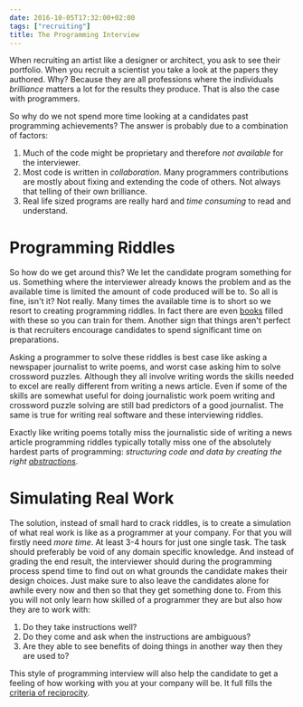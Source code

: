 ```yaml
---
date: 2016-10-05T17:32:00+02:00
tags: ["recruiting"]
title: The Programming Interview
---
```


When recruiting an artist like a designer or architect, you ask to see their portfolio. When you recruit a scientist you take a look at the papers they authored. Why? Because they are all professions where the individuals _brilliance_ matters a lot for the results they produce. That is also the case with programmers.

So why do we not spend more time looking at a candidates past programming achievements? The answer is probably due to a combination of factors:

1. Much of the code might be proprietary and therefore _not available_ for the interviewer.
1. Most code is written in _collaboration_. Many programmers contributions are mostly about fixing and extending the code of others. Not always that telling of their own brilliance.
1. Real life sized programs are really hard and _time consuming_ to read and understand.

# Programming Riddles

So how do we get around this? We let the candidate program something for us. Something where the interviewer already knows the problem and as the available time is limited the amount of code produced will be to. So all is fine, isn't it? Not really. Many times the available time is to short so we resort to creating programming riddles. In fact there are even [books](https://www.amazon.com/Cracking-Coding-Interview-Programming-Questions/dp/0984782850) filled with these so you can train for them. Another sign that things aren't perfect is that recruiters encourage candidates to spend significant time on preparations.

Asking a programmer to solve these riddles is best case like asking a newspaper journalist to write poems, and worst case asking him to solve crossword puzzles. Although they all involve writing words the skills needed to excel are really different from writing a news article. Even if some of the skills are somewhat useful for doing journalistic work poem writing and crossword puzzle solving are still bad predictors of a good journalist. The same is true for writing real software and these interviewing riddles.

Exactly like writing poems totally miss the journalistic side of writing a news article programming riddles typically totally miss one of the absolutely hardest parts of programming: _structuring code and data by creating the right [abstractions](../abstractions)_.

# Simulating Real Work

The solution, instead of small hard to crack riddles, is to create a simulation of what real work is like as a programmer at your company. For that you will firstly need _more time_. At least 3-4 hours for just one single task. The task should preferably be void of any domain specific knowledge. And instead of grading the end result, the interviewer should during the programming process spend time to find out on what grounds the candidate makes their design choices. Just make sure to also leave the candidates alone for awhile every now and then so that they get something done to. From this you will not only learn how skilled of a programmer they are but also how they are to work with:

1. Do they take instructions well?
1. Do they come and ask when the instructions are ambiguous?
1. Are they able to see benefits of doing things in another way then they are used to?

This style of programming interview will also help the candidate to get a feeling of how working with you at your company will be. It full fills the [criteria of reciprocity](../recruiting-process).
